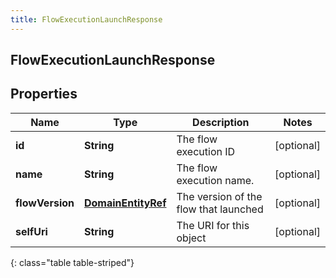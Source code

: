 ```yaml
---
title: FlowExecutionLaunchResponse
---
```


## FlowExecutionLaunchResponse

## Properties

| Name            | Type                                                           | Description                           | Notes      |
| --------------- | -------------------------------------------------------------- | ------------------------------------- | ---------- |
| **id**          | <!----><!---->**String**<!---->                                | The flow execution ID                 | [optional] |
| **name**        | <!----><!---->**String**<!---->                                | The flow execution name.              | [optional] |
| **flowVersion** | <!----><!---->[**DomainEntityRef**](DomainEntityRef.md)<!----> | The version of the flow that launched | [optional] |
| **selfUri**     | <!----><!---->**String**<!---->                                | The URI for this object               | [optional] |

{: class="table table-striped"}
